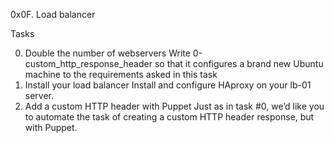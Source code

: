 0x0F. Load balancer

Tasks

0. Double the number of webservers
Write 0-custom_http_response_header so that it configures a brand new Ubuntu machine to the requirements asked in this task
1. Install your load balancer
Install and configure HAproxy on your lb-01 server.
2. Add a custom HTTP header with Puppet
Just as in task #0, we’d like you to automate the task of creating a custom HTTP header response, but with Puppet.
